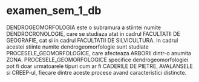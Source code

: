 # examen_sem_1_db
 
DENDROGEOMORFOLOGIA este o subramura a stiintei numite DENDROCRONOLOGIE, care se studiaza atat
in cadrul FACULTATII DE GEOGRAFIE, cat si in cadrul FACULTATII DE SILVICULTURA.
In cadrul acestei stiinte numite dendrogeomorfologie sunt studiate PROCESELE_GEOMORFOLOGICE, care afecteaza ARBORII dintr-o anumita ZONA.
PROCESELE_GEOMORFOLOGICE specifice dendrogeomorfologiei pot fi doar urmatoarele  tipuri cum ar fi CADERILE DE PIETRE, AVALANSELE
si CREEP-ul, fiecare dintre aceste procese avand caracteristici distincte.